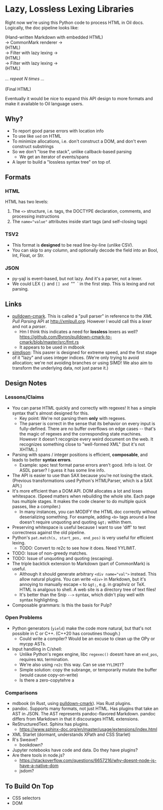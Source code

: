 Lazy, Lossless Lexing Libraries
===============================

Right now we're using this Python code to process HTML in Oil docs.  Logically,
the doc pipeline looks like:

(Hand-written Markdown with embedded HTML) <br/>
&rarr; CommonMark renderer &rarr; <br/>
(HTML) <br/>
&rarr; Filter with lazy lexing &rarr; <br/>
(HTML) <br/>
&rarr; Filter with lazy lexing &rarr; <br/>
(HTML) <br/>
<br/>
*... repeat N times ...* <br/>
<br/>
(Final HTML) <br/>

Eventually it would be nice to expand this API design to more formats and make
it available to Oil language users.

<div id="toc">
</div>

## Why?

- To report good parse errors with location info
- To use like `sed` on HTML
- To minimize allocations, i.e. don't construct a DOM, and don't even construct
  substrings
- So we don't "lose the stack", unlike callback-based parsing
  - We get an iterator of events/spans
- A layer to build a "lossless syntax tree" on top of.

## Formats

### HTML

HTML has two levels:

1. The `<>` structure, i.e. tags, the DOCTYPE declaration, comments, and processing
   instructions
2. The `name="value"` attributes inside start tags (and self-closing tags)

### TSV2

- This format is **designed** to be read line-by-line (unlike CSV).
- You can skip to any column, and optionally decode the field into an Bool,
  Int, Float, or Str.

### JSON

- py-yajl is event-based, but not lazy.  And it's a parser, not a lexer.
- We could LEX `{}` and `[] and `""` `\` in the first step.  This is lexing and
  not parsing.


## Links

- [pulldown-cmark][].  This is called a "pull parser" in reference to the *XML
  Pull Parsing* API at <http://xmlpull.org>.  However I would call this a
  *lexer* and not a *parser*.
  - Hm I think this indicates a need for **lossless** lexers as well?
    https://github.com/Byron/pulldown-cmark-to-cmark/blob/master/src/fmt.rs
  - It appears to be used in mdbook
- [simdjson][]: This pasrer is designed for extreme speed, and the  first stage
  of it "lazy" and uses integer indices.  (We're only trying to avoid
  allocation; we're not avoiding branches or using SIMD!  We also aim to
  transform the underlying data, not just parse it.)

[simdjson]: https://branchfree.org/2019/02/25/paper-parsing-gigabytes-of-json-per-second/

[pulldown-cmark]: https://github.com/raphlinus/pulldown-cmark

## Design Notes

### Lessons/Claims

- You can parse HTML quickly and correctly with regexes!  It has a simple
  syntax that's almost designed for this.
  - Key point: We're not parsing them **only** with regexes.
  - The parser is correct in the sense that its behavior on every input is
    fully-defined.  There are no buffer overflows on edge cases -- that's the
    magic of regexes and the corresponding state machines.  However it doesn't
    recognize every weird document on the web.  It recognizes something close
    to "well-formed XML" (but it's not XHTML.)
- Parsing with spans / integer positions is efficient, **composable**, and
  leads  to better **syntax errors**.
  - Example: spec test format parse errors aren't good.  Info is lost.
    Or ASDL parser?  I guess it has some line info.
- The API is easier to use than SAX because you're not losing the stack.
  (Previous transformations used Python's HTMLParser, which is a SAX API.)
- It's more efficient than a DOM API.  DOM allocates a lot and loses
  whitespace.  (Speed matters when rebuilding the whole site.  Each page has
  multiple stages.  It makes the code cleaner to do multiple quick passes, like
  a compiler.)
  - In many instances, you can MODIFY the HTML doc correctly without
    deserializing something.  For example, adding `<b>` tags around a line
    doesn't require unquoting and quoting `&gt;` within them.
- Preserving whitespace is useful because I want to use 'diff' to test
  correctness against the old pipeline.
- Python's `pat.match(s, start_pos, end_pos)` is very useful for efficient
  lexing.
  - TODO: Convert to re2c to see how it does.  Need YYLIMIT.
- TODO: Issue of non-greedy matches.
- TODO: Issue of unquoting and quoting (escaping).
- The triple backtick extension to Markdown (part of CommonMark) is useful.
  - Although it should generate arbitrary `<div name="val">` instead.  This
    allow natural plugins.  You can write `<div>` in Markdown, but it's
    annoying to manually escape `<` to `&gt;`, e.g. in graphviz or TeX.
  HTML is analgous to shell.  A web site is a directory tree of text files!
  - It's better than the Snip `-->` syntax, which didn't play well with syntax
    highlighting.
- Composable grammars: Is this the basis for Pulp?

### Open Problems

- Python generators (`yield`) make the code more natural, but that's not
  possible in C or C++.  (C++20 has coroutines though.)
  - Could write a compiler?  Would be an excuse to clean up the OPy or mycpp
    ASTs.
- Input handling in C/shell:
  - Unlike Python's regex engine, libc `regexec()` doesnt have an `end_pos`,
    requires `NUL` termination.
  - We're also using `re2c` this way.  Can se use `YYLIMIT`?
  - Simple solution: copy the subrange, or temporarily mutate the buffer (would
    cause copy-on-write)
  - Is there a zero-copytehre a 

### Comparisons

- mdbook (in Rust, using [pulldown-cmark][]).  Has Rust plugins.
- pandoc.  Supports many formats, not just HTML.  Has plugins that take an AST
  in JSON.  The AST represents pandoc-flavored Markdown.  pandoc differs from
  Markdown in that it discourages HTML extensions.
- ReStructuredText.  Sphinx has plugins.
  - https://www.sphinx-doc.org/en/master/usage/extensions/index.html
- XML Starlet (dormant, understands XPath and CSS Starlet)
- R's Sweave?
  - bookdown?
- Jupyter notebooks have code and data.  Do they have plugins?
- Are there tools in node.js?
  - https://stackoverflow.com/questions/6657216/why-doesnt-node-js-have-a-native-dom
  - jsdom?

## To Build On Top

- CSS selectors
- DOM


